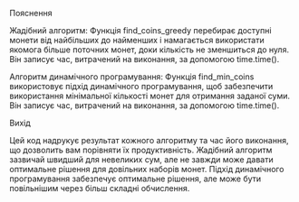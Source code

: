 Пояснення

 Жадібний алгоритм:
 Функція find_coins_greedy перебирає доступні монети від найбільших до найменших і намагається використати якомога більше поточних монет, доки кількість не зменшиться до нуля.
 Він записує час, витрачений на виконання, за допомогою time.time().

 Алгоритм динамічного програмування:
 Функція find_min_coins використовує підхід динамічного програмування, щоб забезпечити використання мінімальної кількості монет для отримання заданої суми.
 Він записує час, витрачений на виконання, за допомогою time.time().

Вихід

Цей код надрукує результат кожного алгоритму та час його виконання, що дозволить вам порівняти їх продуктивність. Жадібний алгоритм зазвичай швидший для невеликих сум, але не завжди може давати оптимальне рішення для довільних наборів монет. Підхід динамічного програмування забезпечує оптимальне рішення, але може бути повільнішим через більш складні обчислення.
